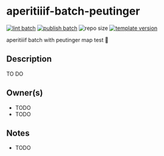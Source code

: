 # aperitiiif-batch-peutinger
[![lint batch](https://github.com/nyu-dss/aperitiiif-batch-peutinger/actions/workflows/lint-batch.yml/badge.svg)](https://github.com/nyu-dss/aperitiiif-batch-peutinger/actions/workflows/lint-batch.yml) [![publish batch](https://github.com/nyu-dss/aperitiiif-batch-peutinger/actions/workflows/publish-batch.yml/badge.svg)](https://github.com/nyu-dss/aperitiiif-batch-peutinger/actions/workflows/publish-batch.yml) ![repo size](https://img.shields.io/github/repo-size/nyu-dss/aperitiiif-batch-peutinger)
[![template version](https://img.shields.io/badge/template%20version-v0.1.0-9cf)](.template-version)

aperitiiif batch with peutinger map test 🥂

## Description

TO DO

## Owner(s)
- TODO
- TODO

## Notes
- TODO
